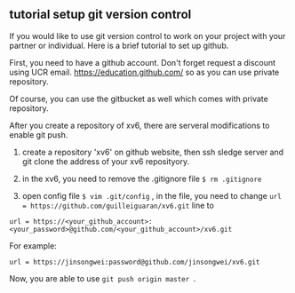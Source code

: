 ## tutorial setup git version control

If you would like to use git version control to work on your project with your partner or individual. Here is a brief tutorial to set up github.

First, you need to have a github account.
Don't forget request a discount using UCR email.  https://education.github.com/
so as you can use private repository. 

Of course, you can use the gitbucket as well which comes with private repository.

After you create a repository of xv6, there are serveral modifications to enable git push. 

1. create a repository 'xv6' on github website, then ssh sledge server and git clone the address of your xv6 reposityory. 
2. in the xv6, you need to remove the .gitignore file
```$ rm .gitignore```

3. open config file ```$ vim .git/config``` , in the file,  you need to  change ```url = https://github.com/guilleiguaran/xv6.git```
line to 
```
url = https://<your_github_account>:<your_password>@github.com/<your_github_account>/xv6.git
```

For example:

```
url = https://jinsongwei:password@github.com/jinsongwei/xv6.git
```
 
Now, you are able to use ```git push origin master ```. 
